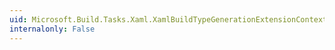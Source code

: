 ```yaml
---
uid: Microsoft.Build.Tasks.Xaml.XamlBuildTypeGenerationExtensionContext.InputTaskItem
internalonly: False
---
```

